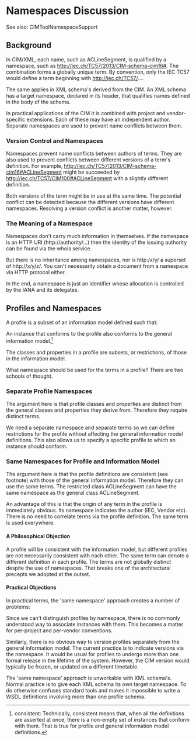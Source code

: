 # Namespaces Discussion

See also: CIMToolNamespaceSupport

## Background

In CIM/XML, each name, such as ACLineSegment, is qualified by a namespace, such as http://iec.ch/TC57/2013/CIM-schema-cim16#. The combination forms a globally unique term. By convention, only the IEC TC57 would define a term beginning with http://iec.ch/TC57/....

The same applies in XML schema's derived from the CIM. An XML schema has a target namespace, declared in its header, that qualifies names defined in the body of the schema.

In practical applications of the CIM it is combined with project and vendor-specific extensions. Each of these may have an independent author. Separate namespaces are used to prevent name conflicts between them.

### Version Control and Namespaces

Namespaces prevent name conflicts between authors of terms. They are also used to prevent conflicts between different versions of a term's definition. For example, http://iec.ch/TC57/2013/CIM-schema-cim16#ACLineSegment might be succeeded by http://iec.ch/TC57/CIM100#ACLineSegment with a slightly different definition.

Both versions of the term might be in use at the same time. The potential conflict can be detected because the different versions have different namespaces. Resolving a version conflict is another matter, however.

### The Meaning of a Namespace

Namespaces don't carry much information in themselves. If the namespace is an HTTP URI (http://authority/...) then the identity of the issuing authority can be found via the whois service.

But there is no inheritance among namespaces, nor is http:/x/y/ a superset of http://x/y/z/. You can't necessarily obtain a document from a namespace via HTTP protocol either.

In the end, a namespace is just an identifier whose allocation is controlled by the IANA and its delegates.

## Profiles and Namespaces

A profile is a subset of an information model defined such that:

An instance that conforms to the profile also conforms to the general information model.[^1] 

The classes and properties in a profile are subsets, or restrictions, of those in the information model.

What namespace should be used for the terms in a profile? There are two schools of thought.

### Separate Profile Namespaces

The argument here is that profile classes and properties are distinct from the general classes and properties they derive from. Therefore they require distinct terms.

We need a separate namespace and separate terms so we can define restrictions for the profile without affecting the general information model definitions. This also allows us to specify a specific profile to which an instance should conform.

### Same Namespaces for Profile and Information Model

The argument here is that the profile definitions are consistent (see footnote) with those of the general information model. Therefore they can use the same terms. The restricted class ACLineSegment can have the same namespace as the general class ACLineSegment.

An advantage of this is that the origin of any term in the profile is immediately obvious. Its namespace indicates the author (IEC, Vendor etc). There is no need to correlate terms via the profile definition. The same term is used everywhere.

#### A Philosophical Objection

A profile will be consistent with the information model, but different profiles are not necessarily consistent with each other. The same term can denote a different definition in each profile. The terms are not globally distinct despite the use of namespaces. That breaks one of the architectural precepts we adopted at the outset.

#### Practical Objections

In practical terms, the 'same namespace' approach creates a number of problems:

Since we can't distinguish profiles by namespace, there is no commonly understood way to associate instances with them. This becomes a matter for per-project and per-vendor conventions.

Similarly, there is no obvious way to version profiles separately from the general information model. The current practice is to indicate versions via the namespace. It would be usual for profiles to undergo more than one formal release in the lifetime of the system. However, the CIM version would typically be frozen, or updated on a different timetable.

The 'same namespace' approach is unworkable with XML schema's. Normal practice is to give each XML schema its own target namespace. To do otherwise confuses standard tools and makes it impossible to write a WSDL definitions involving more than one profile schema.

[^1]: consistent:  Technically, consistent means that, when all the definitions are asserted at once, there is a non-empty set of instances that conform with them. That is true for profile and general information model definitions. 

